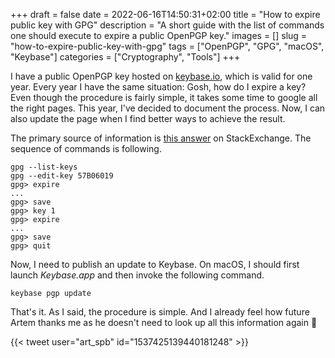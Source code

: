 +++ 
draft = false
date = 2022-06-16T14:50:31+02:00
title = "How to expire public key with GPG"
description = "A short guide with the list of commands one should execute to expire a public OpenPGP key."
images = []
slug = "how-to-expire-public-key-with-gpg"
tags = ["OpenPGP", "GPG", "macOS", "Keybase"]
categories = ["Cryptography", "Tools"]
+++

I have a public OpenPGP key hosted on [keybase.io](https://keybase.io/artspb), which is valid for one year. Every year I have the same situation: Gosh, how do I expire a key? Even though the procedure is fairly simple, it takes some time to google all the right pages. This year, I've decided to document the process. Now, I can also update the page when I find better ways to achieve the result.

The primary source of information is [this answer](https://unix.stackexchange.com/a/177310/47504) on StackExchange. The sequence of commands is following.

```shell
gpg --list-keys
gpg --edit-key 57B06019
gpg> expire
...
gpg> save
gpg> key 1
gpg> expire
...
gpg> save
gpg> quit
```

Now, I need to publish an update to Keybase. On macOS, I should first launch _Keybase.app_ and then invoke the following command.

```shell
keybase pgp update
```

That's it. As I said, the procedure is simple. And I already feel how future Artem thanks me as he doesn't need to look up all this information again 🙂

{{< tweet user="art_spb" id="1537425139440181248" >}}